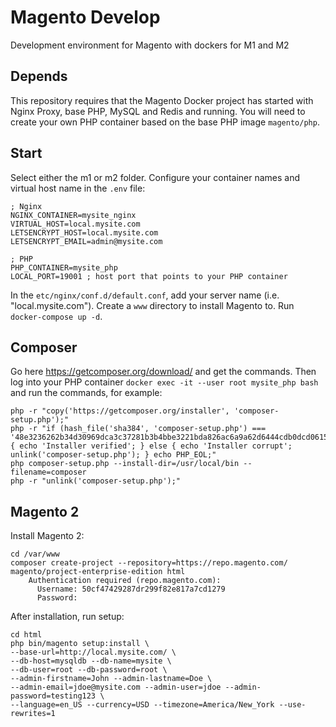 # Magento Develop
Development environment for Magento with dockers for M1 and M2

## Depends
This repository requires that the Magento Docker project has started with Nginx Proxy, base PHP, MySQL and Redis and running. 
You will need to create your own PHP container based on the base PHP image `magento/php`.

## Start
Select either the m1 or m2 folder. Configure your container names and virtual host name in the `.env` file:
```
; Nginx
NGINX_CONTAINER=mysite_nginx
VIRTUAL_HOST=local.mysite.com
LETSENCRYPT_HOST=local.mysite.com
LETSENCRYPT_EMAIL=admin@mysite.com

; PHP 
PHP_CONTAINER=mysite_php
LOCAL_PORT=19001 ; host port that points to your PHP container
```
In the `etc/nginx/conf.d/default.conf`, add your server name (i.e. "local.mysite.com").
Create a `www` directory to install Magento to. Run `docker-compose up -d`.

## Composer
Go here https://getcomposer.org/download/ and get the commands. Then log into your PHP container `docker exec -it --user root mysite_php bash` and run the commands, for example:
```
php -r "copy('https://getcomposer.org/installer', 'composer-setup.php');"
php -r "if (hash_file('sha384', 'composer-setup.php') === '48e3236262b34d30969dca3c37281b3b4bbe3221bda826ac6a9a62d6444cdb0dcd0615698a5cbe587c3f0fe57a54d8f5') { echo 'Installer verified'; } else { echo 'Installer corrupt'; unlink('composer-setup.php'); } echo PHP_EOL;"
php composer-setup.php --install-dir=/usr/local/bin --filename=composer
php -r "unlink('composer-setup.php');"
```

## Magento 2
Install Magento 2:
```
cd /var/www
composer create-project --repository=https://repo.magento.com/ magento/project-enterprise-edition html
    Authentication required (repo.magento.com):
      Username: 50cf47429287dr299f82e817a7cd1279
      Password: 
```
After installation, run setup:
```
cd html
php bin/magento setup:install \
--base-url=http://local.mysite.com/ \
--db-host=mysqldb --db-name=mysite \
--db-user=root --db-password=root \
--admin-firstname=John --admin-lastname=Doe \
--admin-email=jdoe@mysite.com --admin-user=jdoe --admin-password=testing123 \
--language=en_US --currency=USD --timezone=America/New_York --use-rewrites=1
```
